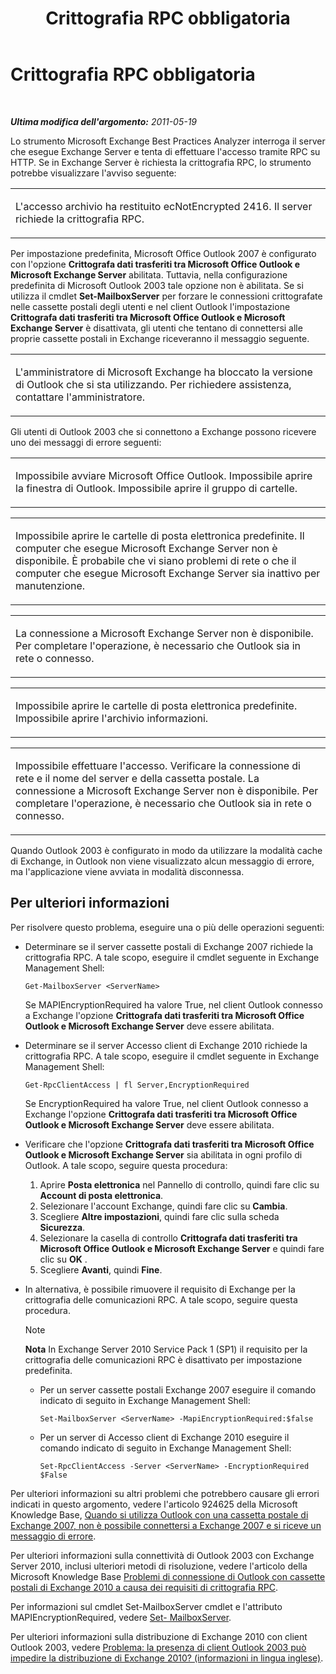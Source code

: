 ﻿---
title: Crittografia RPC obbligatoria
TOCTitle: Crittografia RPC obbligatoria
ms:assetid: cf3a5af1-52ae-4509-8793-84e98f81ec22
ms:mtpsurl: https://technet.microsoft.com/it-it/library/Dd439391(v=EXCHG.80)
ms:contentKeyID: 27341599
ms.date: 10/25/2013
mtps_version: v=EXCHG.80
_tocRel: dd439364(v=exchg.80)/toc.json
ms.translationtype: HT
---

# Crittografia RPC obbligatoria

 

_**Ultima modifica dell'argomento:** 2011-05-19_

Lo strumento Microsoft Exchange Best Practices Analyzer interroga il server che esegue Exchange Server e tenta di effettuare l'accesso tramite RPC su HTTP. Se in Exchange Server è richiesta la crittografia RPC, lo strumento potrebbe visualizzare l'avviso seguente:


<table>
<colgroup>
<col style="width: 100%" />
</colgroup>
<tbody>
<tr class="odd">
<td><p>L'accesso archivio ha restituito ecNotEncrypted 2416. Il server richiede la crittografia RPC.</p></td>
</tr>
</tbody>
</table>


Per impostazione predefinita, Microsoft Office Outlook 2007 è configurato con l'opzione **Crittografa dati trasferiti tra Microsoft Office Outlook e Microsoft Exchange Server** abilitata. Tuttavia, nella configurazione predefinita di Microsoft Outlook 2003 tale opzione non è abilitata. Se si utilizza il cmdlet **Set-MailboxServer** per forzare le connessioni crittografate nelle cassette postali degli utenti e nel client Outlook l'impostazione **Crittografa dati trasferiti tra Microsoft Office Outlook e Microsoft Exchange Server** è disattivata, gli utenti che tentano di connettersi alle proprie cassette postali in Exchange riceveranno il messaggio seguente.


<table>
<colgroup>
<col style="width: 100%" />
</colgroup>
<tbody>
<tr class="odd">
<td><p>L'amministratore di Microsoft Exchange ha bloccato la versione di Outlook che si sta utilizzando. Per richiedere assistenza, contattare l'amministratore.</p></td>
</tr>
</tbody>
</table>


Gli utenti di Outlook 2003 che si connettono a Exchange possono ricevere uno dei messaggi di errore seguenti:


<table>
<colgroup>
<col style="width: 100%" />
</colgroup>
<tbody>
<tr class="odd">
<td><p>Impossibile avviare Microsoft Office Outlook. Impossibile aprire la finestra di Outlook. Impossibile aprire il gruppo di cartelle.</p></td>
</tr>
</tbody>
</table>



<table>
<colgroup>
<col style="width: 100%" />
</colgroup>
<tbody>
<tr class="odd">
<td><p>Impossibile aprire le cartelle di posta elettronica predefinite. Il computer che esegue Microsoft Exchange Server non è disponibile. È probabile che vi siano problemi di rete o che il computer che esegue Microsoft Exchange Server sia inattivo per manutenzione.</p></td>
</tr>
</tbody>
</table>



<table>
<colgroup>
<col style="width: 100%" />
</colgroup>
<tbody>
<tr class="odd">
<td><p>La connessione a Microsoft Exchange Server non è disponibile. Per completare l'operazione, è necessario che Outlook sia in rete o connesso.</p></td>
</tr>
</tbody>
</table>



<table>
<colgroup>
<col style="width: 100%" />
</colgroup>
<tbody>
<tr class="odd">
<td><p>Impossibile aprire le cartelle di posta elettronica predefinite. Impossibile aprire l'archivio informazioni.</p></td>
</tr>
</tbody>
</table>



<table>
<colgroup>
<col style="width: 100%" />
</colgroup>
<tbody>
<tr class="odd">
<td><p>Impossibile effettuare l'accesso. Verificare la connessione di rete e il nome del server e della cassetta postale. La connessione a Microsoft Exchange Server non è disponibile. Per completare l'operazione, è necessario che Outlook sia in rete o connesso.</p></td>
</tr>
</tbody>
</table>


Quando Outlook 2003 è configurato in modo da utilizzare la modalità cache di Exchange, in Outlook non viene visualizzato alcun messaggio di errore, ma l'applicazione viene avviata in modalità disconnessa.

## Per ulteriori informazioni

Per risolvere questo problema, eseguire una o più delle operazioni seguenti:

  - Determinare se il server cassette postali di Exchange 2007 richiede la crittografia RPC. A tale scopo, eseguire il cmdlet seguente in Exchange Management Shell:  
    
        Get-MailboxServer <ServerName>
    
    Se MAPIEncryptionRequired ha valore True, nel client Outlook connesso a Exchange l'opzione **Crittografa dati trasferiti tra Microsoft Office Outlook e Microsoft Exchange Server** deve essere abilitata.  

  - Determinare se il server Accesso client di Exchange 2010 richiede la crittografia RPC. A tale scopo, eseguire il cmdlet seguente in Exchange Management Shell:  
    
        Get-RpcClientAccess | fl Server,EncryptionRequired
    
    Se EncryptionRequired ha valore True, nel client Outlook connesso a Exchange l'opzione **Crittografa dati trasferiti tra Microsoft Office Outlook e Microsoft Exchange Server** deve essere abilitata.  

  - Verificare che l'opzione **Crittografa dati trasferiti tra Microsoft Office Outlook e Microsoft Exchange Server** sia abilitata in ogni profilo di Outlook. A tale scopo, seguire questa procedura:  
    
    1.  Aprire **Posta elettronica** nel Pannello di controllo, quindi fare clic su **Account di posta elettronica**.  
    2.  Selezionare l'account Exchange, quindi fare clic su **Cambia**.  
    3.  Scegliere **Altre impostazioni**, quindi fare clic sulla scheda **Sicurezza**.  
    4.  Selezionare la casella di controllo **Crittografa dati trasferiti tra Microsoft Office Outlook e Microsoft Exchange Server** e quindi fare clic su **OK** .  
    5.  Scegliere **Avanti**, quindi **Fine**.  

  - In alternativa, è possibile rimuovere il requisito di Exchange per la crittografia delle comunicazioni RPC. A tale scopo, seguire questa procedura.  
    

    > [!NOTE]
    > <STRONG>Nota</STRONG> In Exchange Server 2010 Service Pack 1 (SP1) il requisito per la crittografia delle comunicazioni RPC è disattivato per impostazione predefinita.

    
      - Per un server cassette postali Exchange 2007 eseguire il comando indicato di seguito in Exchange Management Shell:  
        
            Set-MailboxServer <ServerName> -MapiEncryptionRequired:$false
    
      - Per un server di Accesso client di Exchange 2010 eseguire il comando indicato di seguito in Exchange Management Shell:  
        
            Set-RpcClientAccess -Server <ServerName> -EncryptionRequired $False

Per ulteriori informazioni su altri problemi che potrebbero causare gli errori indicati in questo argomento, vedere l'articolo 924625 della Microsoft Knowledge Base, [Quando si utilizza Outlook con una cassetta postale di Exchange 2007, non è possibile connettersi a Exchange 2007 e si riceve un messaggio di errore](http://go.microsoft.com/fwlink/?linkid=3052%26kbid=924625).

Per ulteriori informazioni sulla connettività di Outlook 2003 con Exchange Server 2010, inclusi ulteriori metodi di risoluzione, vedere l'articolo della Microsoft Knowledge Base [Problemi di connessione di Outlook con cassette postali di Exchange 2010 a causa dei requisiti di crittografia RPC](http://support.microsoft.com/kb/2006508).

Per informazioni sul cmdlet Set-MailboxServer cmdlet e l'attributo MAPIEncryptionRequired, vedere [Set- MailboxServer](http://go.microsoft.com/fwlink/?linkid=161822).

Per ulteriori informazioni sulla distribuzione di Exchange 2010 con client Outlook 2003, vedere [Problema: la presenza di client Outlook 2003 può impedire la distribuzione di Exchange 2010? (informazioni in lingua inglese)](http://social.technet.microsoft.com/wiki/contents/articles/concern-is-having-outlook-2003-clients-going-to-prevent-me-from-deploying-exchange-2010.aspx).

